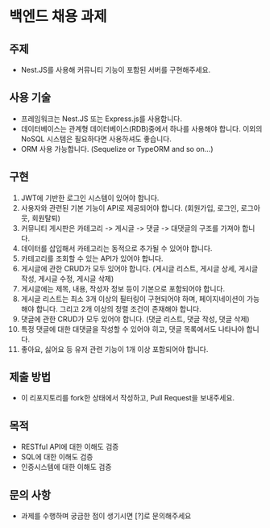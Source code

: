 # 백엔드 채용 과제

## 주제

- Nest.JS를 사용해 커뮤니티 기능이 포함된 서버를 구현해주세요.

## 사용 기술

- 프레임워크는 Nest.JS 또는 Express.js를 사용합니다.
- 데이터베이스는 관계형 데이터베이스(RDB)중에서 하나를 사용해야 합니다. 이외의 NoSQL 시스템은 필요하다면 사용하셔도 좋습니다.
- ORM 사용 가능합니다. (Sequelize or TypeORM and so on...)

## 구현

1. JWT에 기반한 로그인 시스템이 있어야 합니다.
2. 사용자와 관련된 기본 기능이 API로 제공되어야 합니다. (회원가입, 로그인, 로그아웃, 회원탈퇴)
3. 커뮤니티 게시판은 카테고리 -> 게시글 -> 댓글 -> 대댓글의 구조를 가져야 합니다.
4. 데이터를 삽입해서 카테고리는 동적으로 추가될 수 있어야 합니다.
5. 카테고리를 조회할 수 있는 API가 있어야 합니다.
6. 게시글에 관한 CRUD가 모두 있어야 합니다. (게시글 리스트, 게시글 상세, 게시글 작성, 게시글 수정, 게시글 삭제)
7. 게시글에는 제목, 내용, 작성자 정보 등이 기본으로 포함되어야 합니다.
8. 게시글 리스트는 최소 3개 이상의 필터링이 구현되어야 하며, 페이지네이션이 가능해야 합니다. 그리고 2개 이상의 정렬 조건이 존재해야 합니다.
9. 댓글에 관한 CRUD가 모두 있어야 합니다. (댓글 리스트, 댓글 작성, 댓글 삭제)
10. 특정 댓글에 대한 대댓글을 작성할 수 있어야 히고, 댓글 목록에서도 나타나야 합니다.
11. 좋아요, 싫어요 등 유저 관련 기능이 1개 이상 포함되어야 합니다.

## 제출 방법

- 이 리포지토리를 fork한 상태에서 작성하고, Pull Request을 보내주세요.

## 목적

- RESTful API에 대한 이해도 검증
- SQL에 대한 이해도 검증
- 인증시스템에 대한 이해도 검증

## 문의 사항

- 과제를 수행하며 궁금한 점이 생기시면 [?]로 문의해주세요
